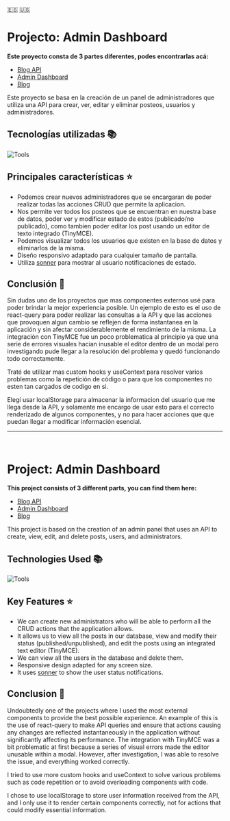 [:es:](#projecto-admin-dashboard) [:us:](#project-admin-dashboard)
# Projecto: Admin Dashboard
**Este proyecto consta de 3 partes diferentes, podes encontrarlas acá:**

 -  [Blog API](https://github.com/lucasmblanco/blog-api-be)
 - [ Admin Dashboard](https://github.com/lucasmblanco/blog-api-admin-dashboard)
 - [Blog](https://github.com/lucasmblanco/blog-api-site)

Este proyecto se basa en la creación de un panel de administradores que utiliza una API para crear, ver, editar y eliminar posteos, usuarios y administradores. 

## Tecnologías utilizadas 📚
![Tools](https://skillicons.dev/icons?i=ts,react,nextjs,tailwindcss)

## Principales características ⭐
 - Podemos crear nuevos administradores que se encargaran de poder realizar todas las acciones CRUD que permite la aplicacion.
 - Nos permite ver todos los posteos que se encuentran en nuestra base de datos, poder ver y modificar estado de estos (publicado/no publicado), como tambien poder editar los post usando un editor de texto integrado (TinyMCE).
 - Podemos visualizar todos los usuarios que existen en la base de datos y eliminarlos de la misma. 
 - Diseño responsivo adaptado para cualquier tamaño de pantalla. 
 - Utiliza [sonner](https://github.com/emilkowalski/sonner) para mostrar al usuario notificaciones de estado.
## Conclusión 🙌
Sin dudas uno de los proyectos que mas componentes externos usé para poder brindar la mejor experiencia posible. Un ejemplo de esto es el uso de react-query para poder realizar las consultas a la API y que las acciones que provoquen algun cambio se reflejen de forma instantanea en la aplicación y sin afectar considerablemente el rendimiento de la misma. La integración con TinyMCE fue un poco problematica al principio ya que una serie de errores visuales hacian inusable el editor dentro de un modal pero investigando pude llegar a la resolución del problema y quedó funcionando todo correctamente. 

Traté de utilizar mas custom hooks y useContext para resolver varios problemas como la repetición de código o para que los componentes no esten tan cargados de codigo en si. 

Elegí usar localStorage para almacenar la informacion del usuario que me llega desde la API,  y solamente me encargo de usar esto para el correcto renderizado de algunos componentes, y no para hacer acciones que que puedan llegar a modificar información esencial. 
<br/> 
***
<br/>


# Project: Admin Dashboard

**This project consists of 3 different parts, you can find them here:**

-   [Blog API](https://github.com/lucasmblanco/blog-api-be)
-   [Admin Dashboard](https://github.com/lucasmblanco/blog-api-admin-dashboard)
-   [Blog](https://github.com/lucasmblanco/blog-api-site)

This project is based on the creation of an admin panel that uses an API to create, view, edit, and delete posts, users, and administrators.

## Technologies Used 📚

![Tools](https://skillicons.dev/icons?i=ts,react,nextjs,tailwindcss)

## Key Features ⭐

-   We can create new administrators who will be able to perform all the CRUD actions that the application allows.
-   It allows us to view all the posts in our database, view and modify their status (published/unpublished), and edit the posts using an integrated text editor (TinyMCE).
-   We can view all the users in the database and delete them.
-   Responsive design adapted for any screen size.
-   It uses [sonner](https://github.com/emilkowalski/sonner) to show the user status notifications.

## Conclusion 🙌

Undoubtedly one of the projects where I used the most external components to provide the best possible experience. An example of this is the use of react-query to make API queries and ensure that actions causing any changes are reflected instantaneously in the application without significantly affecting its performance. The integration with TinyMCE was a bit problematic at first because a series of visual errors made the editor unusable within a modal. However, after investigation, I was able to resolve the issue, and everything worked correctly. 

I tried to use more custom hooks and useContext to solve various problems such as code repetition or to avoid overloading components with code. 

I chose to use localStorage to store user information received from the API, and I only use it to render certain components correctly, not for actions that could modify essential information.
